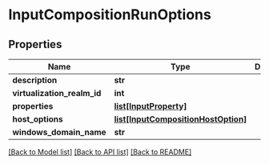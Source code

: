 # InputCompositionRunOptions

## Properties
Name | Type | Description | Notes
------------ | ------------- | ------------- | -------------
**description** | **str** |  | [optional] 
**virtualization_realm_id** | **int** |  | 
**properties** | [**list[InputProperty]**](InputProperty.md) |  | [optional] 
**host_options** | [**list[InputCompositionHostOption]**](InputCompositionHostOption.md) |  | [optional] 
**windows_domain_name** | **str** |  | [optional] 

[[Back to Model list]](../README.md#documentation-for-models) [[Back to API list]](../README.md#documentation-for-api-endpoints) [[Back to README]](../README.md)


